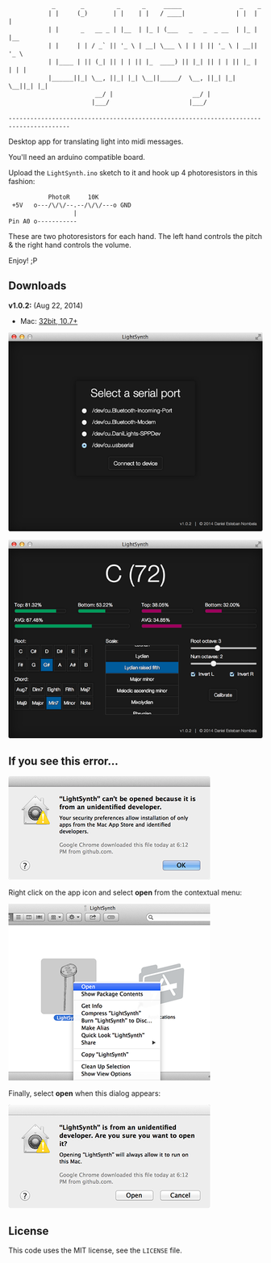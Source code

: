 			    _       _         _      _     _____                _    _     
			   | |     (_)       | |    | |   / ____|              | |  | |    
			   | |      _   __ _ | |__  | |_ | (___   _   _  _ __  | |_ | |__  
			   | |     | | / _` || '_ \ | __| \___ \ | | | || '_ \ | __|| '_ \ 
			   | |____ | || (_| || | | || |_  ____) || |_| || | | || |_ | | | |
			   |______||_| \__, ||_| |_| \__||_____/  \__, ||_| |_| \__||_| |_|
			                __/ |                      __/ |                   
			               |___/                      |___/                    

	---------------------------------------------------------------------------------------

Desktop app for translating light into midi messages.

You'll need an arduino compatible board.

Upload the `LightSynth.ino` sketch to it and hook up 4 photoresistors in this fashion:

               PhotoR     10K
     +5V   o---/\/\/--.--/\/\/---o GND
                      |
    Pin A0 o-----------

These are two photoresistors for each hand. The left hand controls the pitch & the right hand controls the volume.

Enjoy! ;P

## Downloads
**v1.0.2:** (Aug 22, 2014)

 * Mac: [32bit, 10.7+](https://github.com/danielesteban/LightSynth/releases/download/v1.0.2/LightSynth-darwin.dmg)

![Connect View](https://raw.githubusercontent.com/danielesteban/LightSynth/master/screenshots/connect.png)

![Main View](https://raw.githubusercontent.com/danielesteban/LightSynth/master/screenshots/main.png)

## If you see this error...

![Gatekeeper error](https://raw.githubusercontent.com/danielesteban/LightSynth/master/screenshots/gatekeeper1.png)

Right click on the app icon and select **open** from the contextual menu:

![App contextual menu](https://raw.githubusercontent.com/danielesteban/LightSynth/master/screenshots/gatekeeper2.png)

Finally, select **open** when this dialog appears:

![Gatekeeper dialog](https://raw.githubusercontent.com/danielesteban/LightSynth/master/screenshots/gatekeeper3.png)

## License
This code uses the MIT license, see the `LICENSE` file.
